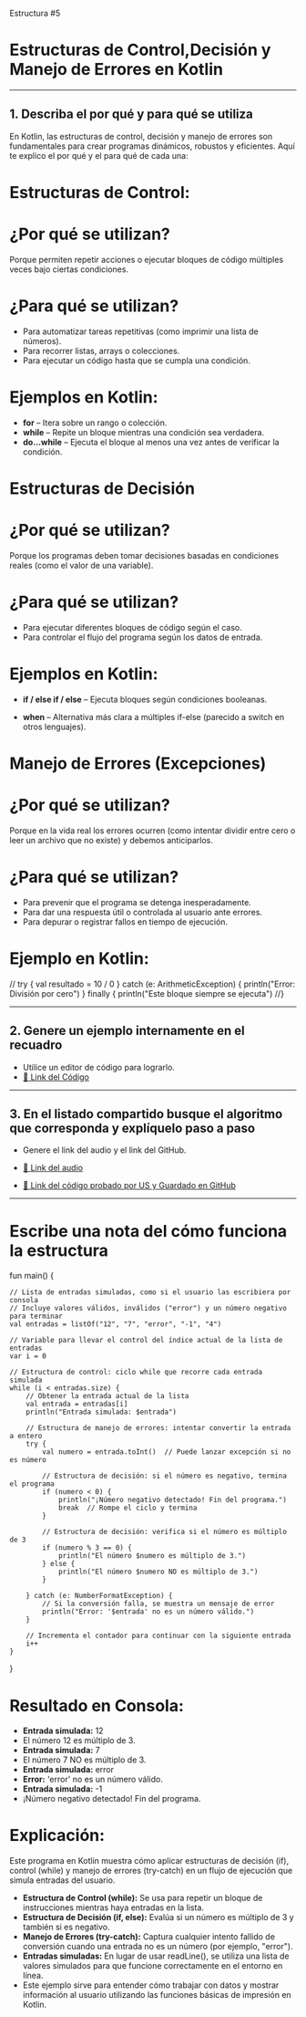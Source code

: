 Estructura #5

# Estructuras de Control,Decisión y Manejo de Errores en Kotlin

---

## 1. Describa el por qué y para qué se utiliza

En Kotlin, las estructuras de control, decisión y manejo de errores son fundamentales para crear programas dinámicos, robustos y eficientes. Aquí te explico el por qué y el para qué de cada una:

# Estructuras de Control:

# ¿Por qué se utilizan?

Porque permiten repetir acciones o ejecutar bloques de código múltiples veces bajo ciertas condiciones.

# ¿Para qué se utilizan?

- Para automatizar tareas repetitivas (como imprimir una lista de números).
- Para recorrer listas, arrays o colecciones.
- Para ejecutar un código hasta que se cumpla una condición.

# Ejemplos en Kotlin:

- **for** – Itera sobre un rango o colección.
- **while** – Repite un bloque mientras una condición sea verdadera.
- **do...while** – Ejecuta el bloque al menos una vez antes de verificar la condición.

# Estructuras de Decisión

# ¿Por qué se utilizan?

Porque los programas deben tomar decisiones basadas en condiciones reales (como el valor de una variable).

# ¿Para qué se utilizan?

- Para ejecutar diferentes bloques de código según el caso.
- Para controlar el flujo del programa según los datos de entrada.

# Ejemplos en Kotlin:

- **if / else if / else** – Ejecuta bloques según condiciones booleanas.

- **when** – Alternativa más clara a múltiples if-else (parecido a switch en otros lenguajes).

# Manejo de Errores (Excepciones)
 
# ¿Por qué se utilizan?

Porque en la vida real los errores ocurren (como intentar dividir entre cero o leer un archivo que no existe) y debemos anticiparlos.

# ¿Para qué se utilizan?

- Para prevenir que el programa se detenga inesperadamente.
- Para dar una respuesta útil o controlada al usuario ante errores.
- Para depurar o registrar fallos en tiempo de ejecución.

# Ejemplo en Kotlin:

// try {
    val resultado = 10 / 0
} catch (e: ArithmeticException) {
    println("Error: División por cero")
} finally {
    println("Este bloque siempre se ejecuta")
//}

---

## 2. Genere un ejemplo internamente en el recuadro

- Utilice un editor de código para lograrlo.
- [🔗 Link del Código](https://pl.kotl.in/JEVPjP0g5) <!-- Aquí puedes reemplazar # por el enlace real de tu archivo en GitHub -->

---

## 3. En el listado compartido busque el algoritmo que corresponda y explíquelo paso a paso

- Genere el link del audio y el link del GitHub.
  
- [🔗 Link del audio](#)
- [🔗 Link del código probado por US y Guardado en GitHub](https://github.com/mejia-Xsbethx15162/FichasExpos/blob/86c1fbba7234156d10f08ec1e36b20436568785a/FuncionesStringsyPrinting/FuncionStringyPrinting.png)

---

# Escribe una nota del cómo funciona la estructura

fun main() {

    // Lista de entradas simuladas, como si el usuario las escribiera por consola
    // Incluye valores válidos, inválidos ("error") y un número negativo para terminar
    val entradas = listOf("12", "7", "error", "-1", "4")

    // Variable para llevar el control del índice actual de la lista de entradas
    var i = 0

    // Estructura de control: ciclo while que recorre cada entrada simulada
    while (i < entradas.size) {
        // Obtener la entrada actual de la lista
        val entrada = entradas[i]
        println("Entrada simulada: $entrada")

        // Estructura de manejo de errores: intentar convertir la entrada a entero
        try {
            val numero = entrada.toInt()  // Puede lanzar excepción si no es número

            // Estructura de decisión: si el número es negativo, termina el programa
            if (numero < 0) {
                println("¡Número negativo detectado! Fin del programa.")
                break  // Rompe el ciclo y termina
            }

            // Estructura de decisión: verifica si el número es múltiplo de 3
            if (numero % 3 == 0) {
                println("El número $numero es múltiplo de 3.")
            } else {
                println("El número $numero NO es múltiplo de 3.")
            }

        } catch (e: NumberFormatException) {
            // Si la conversión falla, se muestra un mensaje de error
            println("Error: '$entrada' no es un número válido.")
        }

        // Incrementa el contador para continuar con la siguiente entrada
        i++
    }
}


# Resultado en Consola:

- **Entrada simulada:** 12
- El número 12 es múltiplo de 3.
- **Entrada simulada:** 7
- El número 7 NO es múltiplo de 3.
- **Entrada simulada:** error
- **Error:** 'error' no es un número válido.
- **Entrada simulada:** -1
- ¡Número negativo detectado! Fin del programa.


# Explicación:

Este programa en Kotlin muestra cómo aplicar estructuras de decisión (if), control (while) y manejo de errores (try-catch) 
en un flujo de ejecución que simula entradas del usuario.

- **Estructura de Control (while):** Se usa para repetir un bloque de instrucciones mientras haya entradas en la lista.
- **Estructura de Decisión (if, else):** Evalúa si un número es múltiplo de 3 y también si es negativo.
- **Manejo de Errores (try-catch):** Captura cualquier intento fallido de conversión cuando una entrada no es un número (por ejemplo, "error").
- **Entradas simuladas:** En lugar de usar readLine(), se utiliza una lista de valores simulados para que funcione correctamente en el entorno en línea.
- Este ejemplo sirve para entender cómo trabajar con datos y mostrar información al usuario utilizando las funciones básicas de impresión en Kotlin.
